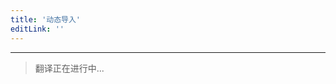 ```yaml
---
title: '动态导入'
editLink: ''
---
```


<script setup>
import ArticleTitle from '../components/ArticleTitle.vue'
</script>

<article-title title="动态导入" sub="按需导入代码" />

---

> 翻译正在进行中...
